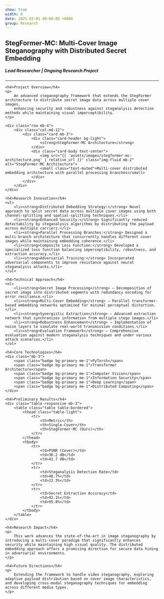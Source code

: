 ```yaml
---
show: true
width: 8
date: 2025-03-01 00:00:00 +0800
group: Research
---
```


<div class="card-body p-4">
    <h2 class="card-title">StegFormer-MC: Multi-Cover Image Steganography with Distributed Secret Embedding</h2>
    <h5 class="card-subtitle mb-3 text-muted">Lead Researcher | Ongoing Research Project</h5>
    <hr/>
    
    <h4>Project Overview</h4>
    <p>
        An advanced steganography framework that extends the StegFormer architecture to distribute secret image data across multiple cover images, 
        enhancing security and robustness against steganalysis detection methods while maintaining visual imperceptibility.
    </p>
    
    <div class="row mb-4">
        <div class="col-md-12">
            <div class="card mb-3">
                <div class="card-header bg-light">
                    <strong>StegFormer-MC Architecture</strong>
                </div>
                <div class="card-body text-center">
                    <img src="{{ 'assets/images/stegformer-mc-architecture.png' | relative_url }}" class="img-fluid mb-2" alt="StegFormer-MC Architecture">
                    <small class="text-muted">Multi-cover distributed embedding architecture with parallel processing branches</small>
                </div>
            </div>
        </div>
    </div>
    
    <h4>Research Innovation</h4>
    <ul>
        <li><strong>Distributed Embedding Strategy:</strong> Novel approach to split secret data across multiple cover images using both channel-splitting and spatial-splitting techniques.</li>
        <li><strong>Enhanced Security:</strong> Significantly reduced detectability by steganalysis algorithms by distributing the payload across multiple carriers.</li>
        <li><strong>Parallel Processing Branches:</strong> Designed a multi-branch architecture that concurrently handles different cover images while maintaining embedding coherence.</li>
        <li><strong>Composite Loss Function:</strong> Developed a specialized loss function balancing imperceptibility, robustness, and extraction accuracy.</li>
        <li><strong>Adversarial Training:</strong> Incorporated adversarial components to improve resistance against neural steganalysis attacks.</li>
    </ul>
    
    <h4>Technical Approach</h4>
    <ol>
        <li><strong>Secret Image Processing</strong> – Decomposition of secret image into distributed segments with redundancy encoding for error resilience.</li>
        <li><strong>Multi-Cover Embedding</strong> – Parallel transformer-based embedding networks optimized for minimal perceptual distortion.</li>
        <li><strong>Synergistic Extraction</strong> – Advanced extraction network that synchronizes information from multiple stego images.</li>
        <li><strong>Robustness Enhancement</strong> – Implementation of noise layers to simulate real-world transmission conditions.</li>
        <li><strong>Evaluation Framework</strong> – Comprehensive evaluation against modern steganalysis techniques and under various attack scenarios.</li>
    </ol>
    
    <h4>Core Technologies</h4>
    <div class="mb-3">
        <span class="badge bg-primary me-1">PyTorch</span>
        <span class="badge bg-primary me-1">Transformer Architecture</span>
        <span class="badge bg-primary me-1">Computer Vision</span>
        <span class="badge bg-primary me-1">Information Security</span>
        <span class="badge bg-primary me-1">Deep Learning</span>
        <span class="badge bg-primary me-1">Distributed Computing</span>
    </div>
    
    <h4>Preliminary Results</h4>
    <div class="table-responsive mb-3">
        <table class="table table-bordered">
            <thead class="table-light">
                <tr>
                    <th>Metric</th>
                    <th>Single-Cover</th>
                    <th>StegFormer-MC (Ours)</th>
                </tr>
            </thead>
            <tbody>
                <tr>
                    <td>PSNR (Cover)</td>
                    <td>36.2 dB</td>
                    <td>41.7 dB</td>
                </tr>
                <tr>
                    <td>Steganalysis Detection Rate</td>
                    <td>48.7%</td>
                    <td>22.3%</td>
                </tr>
                <tr>
                    <td>Secret Extraction Accuracy</td>
                    <td>92.1%</td>
                    <td>95.8%</td>
                </tr>
            </tbody>
        </table>
    </div>
    
    <h4>Research Impact</h4>
    <p>
        This work advances the state-of-the-art in image steganography by introducing a multi-cover paradigm that significantly enhances security while maintaining high visual quality. The distributed embedding approach offers a promising direction for secure data hiding in adversarial environments.
    </p>
    
    <h4>Future Directions</h4>
    <p>
        Extending the framework to handle video steganography, exploring adaptive payload distribution based on cover image characteristics, and developing cross-modal steganography techniques for embedding across different media types.
    </p>
</div> 